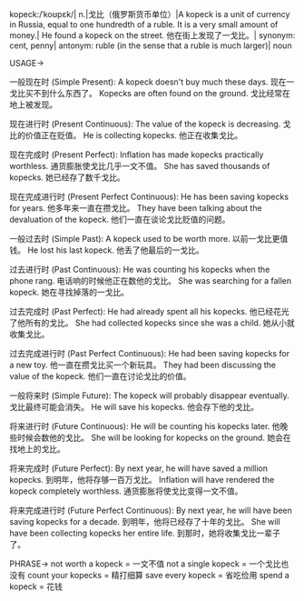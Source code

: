 kopeck:/ˈkoʊpɛk/| n.|戈比（俄罗斯货币单位）|A kopeck is a unit of currency in Russia, equal to one hundredth of a ruble.  It is a very small amount of money.|  He found a kopeck on the street. 他在街上发现了一戈比。| synonym: cent, penny| antonym: ruble (in the sense that a ruble is much larger)| noun


USAGE->

一般现在时 (Simple Present):
A kopeck doesn't buy much these days.  现在一戈比买不到什么东西了。
Kopecks are often found on the ground.  戈比经常在地上被发现。

现在进行时 (Present Continuous):
The value of the kopeck is decreasing. 戈比的价值正在贬值。
He is collecting kopecks. 他正在收集戈比。

现在完成时 (Present Perfect):
Inflation has made kopecks practically worthless. 通货膨胀使戈比几乎一文不值。
She has saved thousands of kopecks. 她已经存了数千戈比。

现在完成进行时 (Present Perfect Continuous):
He has been saving kopecks for years. 他多年来一直在攒戈比。
They have been talking about the devaluation of the kopeck. 他们一直在谈论戈比贬值的问题。


一般过去时 (Simple Past):
A kopeck used to be worth more. 以前一戈比更值钱。
He lost his last kopeck. 他丢了他最后的一戈比。

过去进行时 (Past Continuous):
He was counting his kopecks when the phone rang.  电话响的时候他正在数他的戈比。
She was searching for a fallen kopeck. 她在寻找掉落的一戈比。

过去完成时 (Past Perfect):
He had already spent all his kopecks. 他已经花光了他所有的戈比。
She had collected kopecks since she was a child.  她从小就收集戈比。


过去完成进行时 (Past Perfect Continuous):
He had been saving kopecks for a new toy. 他一直在攒戈比买一个新玩具。
They had been discussing the value of the kopeck. 他们一直在讨论戈比的价值。


一般将来时 (Simple Future):
The kopeck will probably disappear eventually. 戈比最终可能会消失。
He will save his kopecks. 他会存下他的戈比。


将来进行时 (Future Continuous):
He will be counting his kopecks later. 他晚些时候会数他的戈比。
She will be looking for kopecks on the ground. 她会在找地上的戈比。


将来完成时 (Future Perfect):
By next year, he will have saved a million kopecks. 到明年，他将存够一百万戈比。
Inflation will have rendered the kopeck completely worthless.  通货膨胀将使戈比变得一文不值。


将来完成进行时 (Future Perfect Continuous):
By next year, he will have been saving kopecks for a decade. 到明年，他将已经存了十年的戈比。
She will have been collecting kopecks her entire life. 到那时，她将收集戈比一辈子了。




PHRASE->
not worth a kopeck = 一文不值
not a single kopeck = 一个戈比也没有
count your kopecks = 精打细算
save every kopeck = 省吃俭用
spend a kopeck = 花钱


